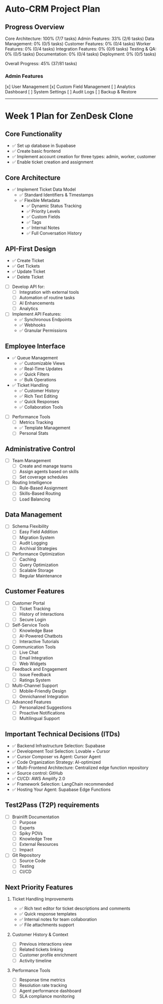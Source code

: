 # Auto-CRM Project Plan

## Progress Overview

Core Architecture: 100% (7/7 tasks)
Admin Features: 33% (2/6 tasks)
Data Management: 0% (0/5 tasks)
Customer Features: 0% (0/4 tasks)
Worker Features: 0% (0/4 tasks)
Integration Features: 0% (0/6 tasks)
Testing & QA: 0% (0/5 tasks)
Documentation: 0% (0/4 tasks)
Deployment: 0% (0/5 tasks)

Overall Progress: 45% (37/81 tasks)

### Admin Features
[x] User Management
[x] Custom Field Management
[ ] Analytics Dashboard
[ ] System Settings
[ ] Audit Logs
[ ] Backup & Restore

---

# Week 1 Plan for ZenDesk Clone

## Core Functionality

- ✅ Set up database in Supabase
- ✅ Create basic frontend
- ✅ Implement account creation for three types: admin, worker, customer
- ✅ Enable ticket creation and assignment

## Core Architecture

- ✅ Implement Ticket Data Model
  - ✅ Standard Identifiers & Timestamps
  - ✅ Flexible Metadata
    - ✅ Dynamic Status Tracking
    - ✅ Priority Levels
    - ✅ Custom Fields
    - ✅ Tags
    - ✅ Internal Notes
    - ✅ Full Conversation History

## API-First Design

- ✅ Create Ticket
- ✅ Get Tickets
- ✅ Update Ticket
- ✅ Delete Ticket
- [ ] Develop API for:
  - [ ] Integration with external tools
  - [ ] Automation of routine tasks
  - [ ] AI Enhancements
  - [ ] Analytics
- [ ] Implement API Features:
  - ✅ Synchronous Endpoints
  - ✅ Webhooks
  - ✅ Granular Permissions

## Employee Interface

- ✅ Queue Management
  - ✅ Customizable Views
  - ✅ Real-Time Updates
  - ✅ Quick Filters
  - ✅ Bulk Operations
- ✅ Ticket Handling
  - ✅ Customer History
  - ✅ Rich Text Editing
  - ✅ Quick Responses
  - ✅ Collaboration Tools
- [ ] Performance Tools
  - [ ] Metrics Tracking
  - ✅ Template Management
  - [ ] Personal Stats

## Administrative Control

- [ ] Team Management
  - [ ] Create and manage teams
  - [ ] Assign agents based on skills
  - [ ] Set coverage schedules
- [ ] Routing Intelligence
  - [ ] Rule-Based Assignment
  - [ ] Skills-Based Routing
  - [ ] Load Balancing

## Data Management

- [ ] Schema Flexibility
  - [ ] Easy Field Addition
  - [ ] Migration System
  - [ ] Audit Logging
  - [ ] Archival Strategies
- [ ] Performance Optimization
  - [ ] Caching
  - [ ] Query Optimization
  - [ ] Scalable Storage
  - [ ] Regular Maintenance

## Customer Features

- [ ] Customer Portal
  - [ ] Ticket Tracking
  - [ ] History of Interactions
  - [ ] Secure Login
- [ ] Self-Service Tools
  - [ ] Knowledge Base
  - [ ] AI-Powered Chatbots
  - [ ] Interactive Tutorials
- [ ] Communication Tools
  - [ ] Live Chat
  - [ ] Email Integration
  - [ ] Web Widgets
- [ ] Feedback and Engagement
  - [ ] Issue Feedback
  - [ ] Ratings System
- [ ] Multi-Channel Support
  - [ ] Mobile-Friendly Design
  - [ ] Omnichannel Integration
- [ ] Advanced Features
  - [ ] Personalized Suggestions
  - [ ] Proactive Notifications
  - [ ] Multilingual Support

## Important Technical Decisions (ITDs)

- ✅ Backend Infrastructure Selection: Supabase
- ✅ Development Tool Selection: Lovable + Cursor
- ✅ Cursor Composer vs Agent: Cursor Agent
- ✅ Code Organization Strategy: AI-optimized
- ✅ Multi-Frontend Architecture: Centralized edge function repository
- ✅ Source control: GitHub
- ✅ CI/CD: AWS Amplify 2.0
- ✅ Framework Selection: LangChain recommended
- ✅ Hosting Your Agent: Supabase Edge Functions

## Test2Pass (T2P) requirements

- [ ] Brainlift Documentation
  - [ ] Purpose
  - [ ] Experts
  - [ ] Spiky POVs
  - [ ] Knowledge Tree
  - [ ] External Resources
  - [ ] Impact
- [ ] Git Repository
  - [ ] Source Code
  - [ ] Testing
  - [ ] CI/CD

## Next Priority Features

1. Ticket Handling Improvements
   - ✅ Rich text editor for ticket descriptions and comments
   - ✅ Quick response templates
   - ✅ Internal notes for team collaboration
   - ✅ File attachments support

2. Customer History & Context
   - [ ] Previous interactions view
   - [ ] Related tickets linking
   - [ ] Customer profile enrichment
   - [ ] Activity timeline

3. Performance Tools
   - [ ] Response time metrics
   - [ ] Resolution rate tracking
   - [ ] Agent performance dashboard
   - [ ] SLA compliance monitoring
